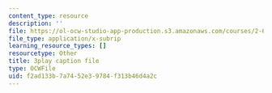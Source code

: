 ```yaml
---
content_type: resource
description: ''
file: https://ol-ocw-studio-app-production.s3.amazonaws.com/courses/2-627-fundamentals-of-photovoltaics-fall-2013/f2ad133b7a7452e39784f313b46d4a2c_rhV4Wnz8g-U.vtt
file_type: application/x-subrip
learning_resource_types: []
resourcetype: Other
title: 3play caption file
type: OCWFile
uid: f2ad133b-7a74-52e3-9784-f313b46d4a2c
---
```

